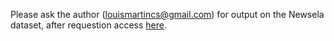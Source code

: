 Please ask the author (louismartincs@gmail.com) for output on the Newsela dataset, after requestion access [here](https://newsela.com/data).
